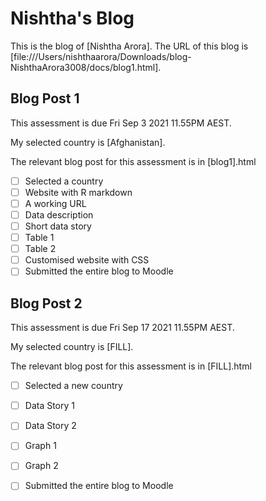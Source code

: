 # Nishtha's Blog


This is the blog of [Nishtha Arora].
The URL of this blog is [file:///Users/nishthaarora/Downloads/blog-NishthaArora3008/docs/blog1.html].

## Blog Post 1

This assessment is due Fri Sep 3 2021 11.55PM AEST.

My selected country is [Afghanistan].

The relevant blog post for this assessment is in [blog1].html

- [ ] Selected a country
- [ ] Website with R markdown 
- [ ] A working URL
- [ ] Data description
- [ ] Short data story
- [ ] Table 1
- [ ] Table 2
- [ ] Customised website with CSS
- [ ] Submitted the entire blog to Moodle

## Blog Post 2

This assessment is due Fri Sep 17 2021 11.55PM AEST.

My selected country is [FILL].

The relevant blog post for this assessment is in [FILL].html

- [ ] Selected a new country
- [ ] Data Story 1
- [ ] Data Story 2
- [ ] Graph 1
- [ ] Graph 2
- [ ] Submitted the entire blog to Moodle

